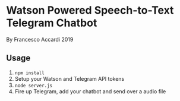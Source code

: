 # Watson Powered Speech-to-Text Telegram Chatbot
By Francesco Accardi 2019


## Usage
1. ```npm install```
2. Setup your Watson and Telegram API tokens 
3. ```node server.js```
4. Fire up Telegram, add your chatbot and send over a audio file


